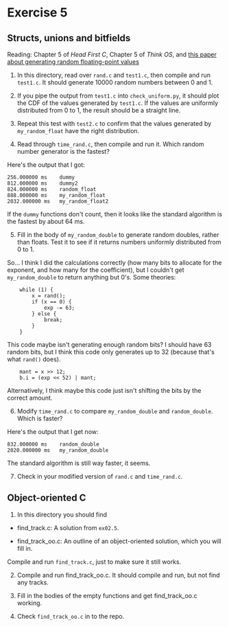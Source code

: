# Exercise 5
## Structs, unions and bitfields

Reading: Chapter 5 of *Head First C*, Chapter 5 of *Think OS*, and
[this paper about generating random floating-point
values](http://allendowney.com/research/rand/downey07randfloat.pdf)


1) In this directory, read over `rand.c` and `test1.c`, then
compile and run `test1.c`.  It should generate 10000 random numbers
between 0 and 1.

2) If you pipe the output from `test1.c` into `check_uniform.py`, it should
plot the CDF of the values generated by `test1.c`.  If the values
are uniformly distributed from 0 to 1, the result should be a straight
line.

3) Repeat this test with `test2.c` to confirm that the values generated
by `my_random_float` have the right distribution.

4) Read through `time_rand.c`, then compile and run it.  Which
random number generator is the fastest?

Here's the output that I got:

```
256.000000 ms 	 dummy
812.000000 ms 	 dummy2
824.000000 ms 	 random_float
888.000000 ms 	 my_random_float
2032.000000 ms 	 my_random_float2
```

If the `dummy` functions don't count, then it looks like the standard algorithm is the fastest by about 64 ms.

5) Fill in the body of `my_random_double` to generate random doubles,
rather than floats.  Test it to see if it
returns numbers uniformly distributed from 0 to 1.

So... I think I did the calculations correctly (how many bits to allocate for the exponent, and how many for the coefficient), but I couldn't get `my_random_double` to return anything but 0's. Some theories:

```
    while (1) {
        x = rand();
        if (x == 0) {
            exp -= 63;
        } else {
            break;
        }
    }
```

This code maybe isn't generating enough random bits? I should have 63 random bits, but I think this code only generates up to 32 (because that's what `rand()` does).

```
    mant = x >> 12;
    b.i = (exp << 52) | mant;
```

Alternatively, I think maybe this code just isn't shifting the bits by the correct amount.

6) Modify `time_rand.c` to compare `my_random_double` and
`random_double`.  Which is faster?

Here's the output that I get now:

```
832.000000 ms 	 random_double
2020.000000 ms 	 my_random_double
```

The standard algorithm is still way faster, it seems.

7) Check in your modified version of `rand.c` and `time_rand.c`.


## Object-oriented C

1) In this directory you should find

*  find_track.c: A solution from `ex02.5`.

*  find_track_oo.c: An outline of an object-oriented solution, which you will fill in.

Compile and run `find_track.c`, just to make sure it still works.

2) Compile and run find_track_oo.c.  It should compile and run, but
not find any tracks.

3) Fill in the bodies of the empty functions and get find_track_oo.c working.

4) Check `find_track_oo.c` in to the repo.
